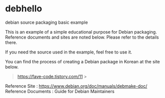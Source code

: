 # debhello
debian source packaging basic example

This is an example of a simple educational purpose for Debian packaging.
Reference documents and sites are noted below. Please refer to the details there.

If you need the source used in the example, feel free to use it.

You can find the process of creating a Debian package in Korean at the site below.
> https://fave-code.tistory.com/11 >

Reference Site : https://www.debian.org/doc/manuals/debmake-doc/
Reference Documents : Guide for Debian Maintainers


